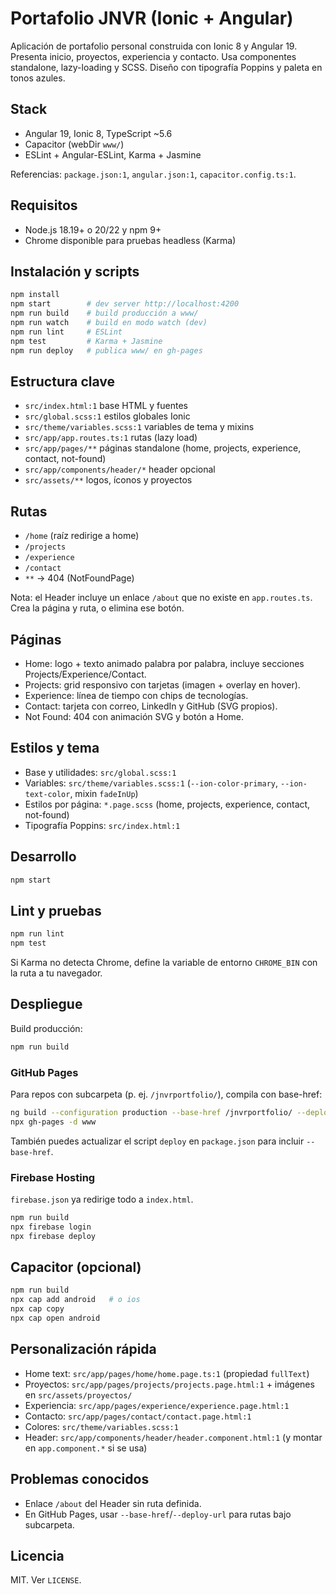 # Portafolio JNVR (Ionic + Angular)

Aplicación de portafolio personal construida con Ionic 8 y Angular 19. Presenta inicio, proyectos, experiencia y contacto. Usa componentes standalone, lazy-loading y SCSS. Diseño con tipografía Poppins y paleta en tonos azules.

## Stack

- Angular 19, Ionic 8, TypeScript ~5.6
- Capacitor (webDir `www/`)
- ESLint + Angular-ESLint, Karma + Jasmine

Referencias: `package.json:1`, `angular.json:1`, `capacitor.config.ts:1`.

## Requisitos

- Node.js 18.19+ o 20/22 y npm 9+
- Chrome disponible para pruebas headless (Karma)

## Instalación y scripts

```bash
npm install
npm start        # dev server http://localhost:4200
npm run build    # build producción a www/
npm run watch    # build en modo watch (dev)
npm run lint     # ESLint
npm test         # Karma + Jasmine
npm run deploy   # publica www/ en gh-pages
```

## Estructura clave

- `src/index.html:1` base HTML y fuentes
- `src/global.scss:1` estilos globales Ionic
- `src/theme/variables.scss:1` variables de tema y mixins
- `src/app/app.routes.ts:1` rutas (lazy load)
- `src/app/pages/**` páginas standalone (home, projects, experience, contact, not-found)
- `src/app/components/header/*` header opcional
- `src/assets/**` logos, íconos y proyectos

## Rutas

- `/home` (raíz redirige a home)
- `/projects`
- `/experience`
- `/contact`
- `**` → 404 (NotFoundPage)

Nota: el Header incluye un enlace `/about` que no existe en `app.routes.ts`. Crea la página y ruta, o elimina ese botón.

## Páginas

- Home: logo + texto animado palabra por palabra, incluye secciones Projects/Experience/Contact.
- Projects: grid responsivo con tarjetas (imagen + overlay en hover).
- Experience: línea de tiempo con chips de tecnologías.
- Contact: tarjeta con correo, LinkedIn y GitHub (SVG propios).
- Not Found: 404 con animación SVG y botón a Home.

## Estilos y tema

- Base y utilidades: `src/global.scss:1`
- Variables: `src/theme/variables.scss:1` (`--ion-color-primary`, `--ion-text-color`, mixin `fadeInUp`)
- Estilos por página: `*.page.scss` (home, projects, experience, contact, not-found)
- Tipografía Poppins: `src/index.html:1`

## Desarrollo

```bash
npm start
```

## Lint y pruebas

```bash
npm run lint
npm test
```

Si Karma no detecta Chrome, define la variable de entorno `CHROME_BIN` con la ruta a tu navegador.

## Despliegue

Build producción:

```bash
npm run build
```

### GitHub Pages

Para repos con subcarpeta (p. ej. `/jnvrportfolio/`), compila con base-href:

```bash
ng build --configuration production --base-href /jnvrportfolio/ --deploy-url /jnvrportfolio/
npx gh-pages -d www
```

También puedes actualizar el script `deploy` en `package.json` para incluir `--base-href`.

### Firebase Hosting

`firebase.json` ya redirige todo a `index.html`.

```bash
npm run build
npx firebase login
npx firebase deploy
```

## Capacitor (opcional)

```bash
npm run build
npx cap add android   # o ios
npx cap copy
npx cap open android
```

## Personalización rápida

- Home text: `src/app/pages/home/home.page.ts:1` (propiedad `fullText`)
- Proyectos: `src/app/pages/projects/projects.page.html:1` + imágenes en `src/assets/proyectos/`
- Experiencia: `src/app/pages/experience/experience.page.html:1`
- Contacto: `src/app/pages/contact/contact.page.html:1`
- Colores: `src/theme/variables.scss:1`
- Header: `src/app/components/header/header.component.html:1` (y montar en `app.component.*` si se usa)

## Problemas conocidos

- Enlace `/about` del Header sin ruta definida.
- En GitHub Pages, usar `--base-href`/`--deploy-url` para rutas bajo subcarpeta.

## Licencia

MIT. Ver `LICENSE`.
